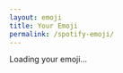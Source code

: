 ```yaml
---
layout: emoji
title: Your Emoji
permalink: /spotify-emoji/
---
```


<div id="app">
  <p>Loading your emoji...</p>
</div>

<script src="/_data/spotify.js"></script>
